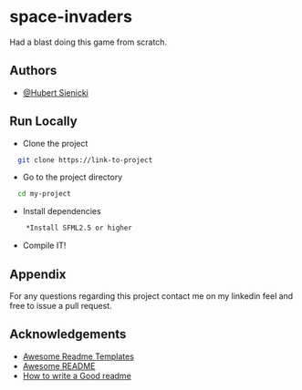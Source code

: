 
# space-invaders
Had a blast doing this game from scratch.





## Authors

- [@Hubert Sienicki](https://www.linkedin.com/in/hubert-sienicki-26b89a182/)


## Run Locally

- Clone the project

```bash
  git clone https://link-to-project
```

- Go to the project directory

```bash
  cd my-project
```

- Install dependencies
```bash
    *Install SFML2.5 or higher
```

- Compile IT!

## Appendix

For any questions regarding this project contact me on my linkedin feel and free to issue a pull request.


## Acknowledgements

- [Awesome Readme Templates](https://awesomeopensource.com/project/elangosundar/awesome-README-templates)
- [Awesome README](https://github.com/matiassingers/awesome-readme)
- [How to write a Good readme](https://bulldogjob.com/news/449-how-to-write-a-good-readme-for-your-github-project)

